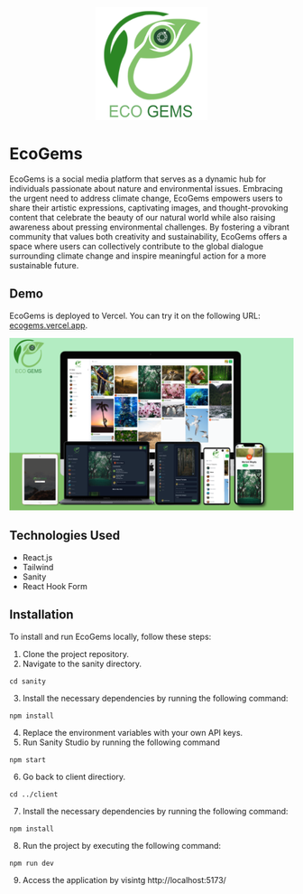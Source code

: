 <div align="center">
  <img src="client/src/assets/logo.png" height="200px" />
</div>

# EcoGems

EcoGems is a social media platform that serves as a dynamic hub for individuals passionate about nature and environmental issues. Embracing the urgent need to address climate change, EcoGems empowers users to share their artistic expressions, captivating images, and thought-provoking content that celebrate the beauty of our natural world while also raising awareness about pressing environmental challenges. By fostering a vibrant community that values both creativity and sustainability, EcoGems offers a space where users can collectively contribute to the global dialogue surrounding climate change and inspire meaningful action for a more sustainable future.

## Demo

EcoGems is deployed to Vercel. You can try it on the following URL: [ecogems.vercel.app](https://ecogems.vercel.app/).

<div align="center">
  <img src="client/public/mockup.png" />
</div>

## Technologies Used

- React.js
- Tailwind
- Sanity
- React Hook Form

## Installation

To install and run EcoGems locally, follow these steps:

1. Clone the project repository.
2. Navigate to the sanity directory.

```
cd sanity
```

3. Install the necessary dependencies by running the following command:

```
npm install
```

4. Replace the environment variables with your own API keys.
5. Run Sanity Studio by running the following command

```
npm start
```

6. Go back to client directiory.

```
cd ../client
```

7. Install the necessary dependencies by running the following command:

```
npm install
```

8. Run the project by executing the following command:

```
npm run dev
```

9. Access the application by visintg http://localhost:5173/
